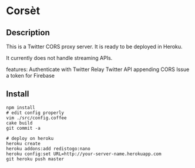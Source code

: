 Corsèt
======

Description
-----------

This is a Twitter CORS proxy server.
It is ready to be deployed in Heroku.

It currently does not handle streaming APIs.

features:
  Authenticate with Twitter
  Relay Twitter API appending CORS
  Issue a token for Firebase

Install
-------

```
npm install
# edit config properly
vim ./src/config.coffee
cake build
git commit -a

# deploy on heroku
heroku create
heroku addons:add redistogo:nano
heroku config:set URL=http://your-server-name.herokuapp.com
git heroku push master
```
